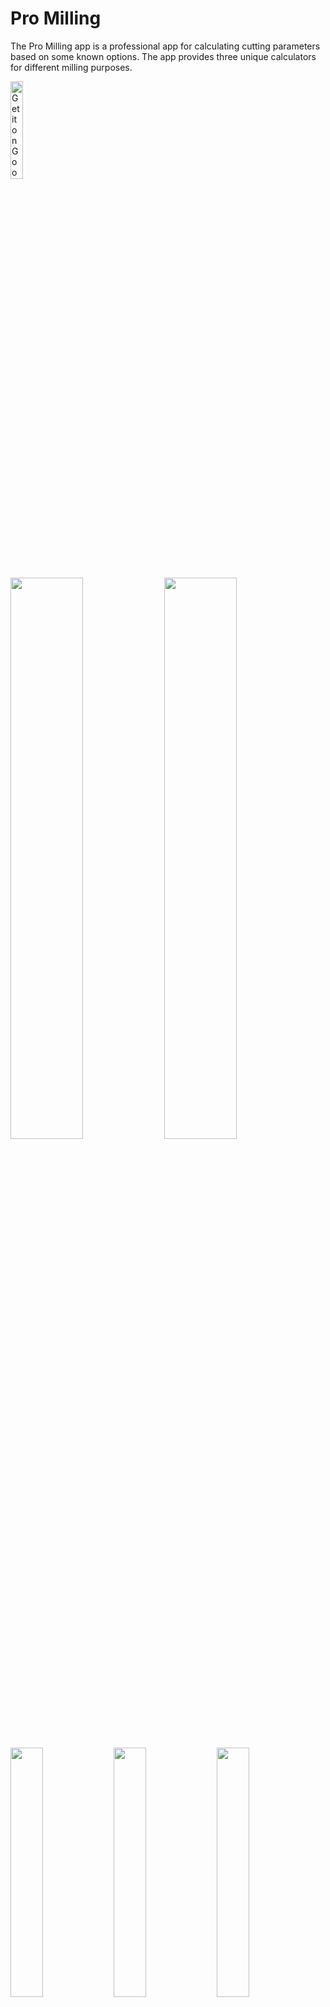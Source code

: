 # Pro Milling
The Pro Milling app is a professional app for calculating cutting parameters based on some known options.
The app provides three unique calculators for different milling purposes. 

<a href='https://play.google.com/store/apps/details?id=com.kou.promilling&pcampaignid=pcampaignidMKT-Other-global-all-co-prtnr-py-PartBadge-Mar2515-1'><img alt='Get it on Google Play' src='https://play.google.com/intl/en_us/badges/static/images/badges/en_badge_web_generic.png' width=20% height=20%/></a>

<img src="https://user-images.githubusercontent.com/95071214/197239082-c5d40748-535b-47cc-873f-300b52930dd0.png"  width=48% height=48%> <img src="https://user-images.githubusercontent.com/95071214/197239143-349b10f4-0646-4af3-9805-1218117e2525.png"  width=48% height=48%> <img src="https://user-images.githubusercontent.com/95071214/197239178-de9ea021-a423-4c75-84d2-09b605b67d0a.png"  width=32% height=32%> <img src="https://user-images.githubusercontent.com/95071214/197239197-757e9be3-c2e7-4562-8623-c80caf7ed753.png"  width=32% height=32%> <img src="https://user-images.githubusercontent.com/95071214/197239204-620c1082-6f4f-4f71-8cd5-a79edb7d31be.png"  width=32% height=32%>

## Features
- Spiral contact length calculator functionality which offers calculation of length of cutter's spiral inside material.
- Cutting width in corner calculator functionality which offers calculation of maximum width of cutting in corner inside material.
- Trochoid cutting width calculator functionality which offers calculation of maximum width of a step of trochoid milling approach.
- Parameters description screens.
- Calculation history.

## Tech Stack
- Kotlin
- MVVM
- Room
- Glide
- Timber
- Data Binding
- LiveData
- RecyclerView
- Navigation component

## Privacy Policy

Konstantin built the Pro Milling app as a Free app. This SERVICE is provided by Konstantin at no cost and is intended for use as is.

This page is used to inform visitors regarding my policies with the collection, use, and disclosure of Personal Information if anyone decided to use my Service.

If you choose to use my Service, then you agree to the collection and use of information in relation to this policy. The Personal Information that I collect is used for providing and improving the Service. I will not use or share your information with anyone except as described in this Privacy Policy.

The terms used in this Privacy Policy have the same meanings as in our Terms and Conditions, which are accessible at Pro Milling unless otherwise defined in this Privacy Policy.

**Information Collection and Use**

For a better experience, while using our Service, I may require you to provide us with certain personally identifiable information. The information that I request will be retained on your device and is not collected by me in any way.

The app does use third-party services that may collect information used to identify you.

Link to the privacy policy of third-party service providers used by the app

*   [Google Play Services](https://www.google.com/policies/privacy/)

**Log Data**

I want to inform you that whenever you use my Service, in a case of an error in the app I collect data and information (through third-party products) on your phone called Log Data. This Log Data may include information such as your device Internet Protocol (“IP”) address, device name, operating system version, the configuration of the app when utilizing my Service, the time and date of your use of the Service, and other statistics.

**Cookies**

Cookies are files with a small amount of data that are commonly used as anonymous unique identifiers. These are sent to your browser from the websites that you visit and are stored on your device's internal memory.

This Service does not use these “cookies” explicitly. However, the app may use third-party code and libraries that use “cookies” to collect information and improve their services. You have the option to either accept or refuse these cookies and know when a cookie is being sent to your device. If you choose to refuse our cookies, you may not be able to use some portions of this Service.

**Service Providers**

I may employ third-party companies and individuals due to the following reasons:

*   To facilitate our Service;
*   To provide the Service on our behalf;
*   To perform Service-related services; or
*   To assist us in analyzing how our Service is used.

I want to inform users of this Service that these third parties have access to their Personal Information. The reason is to perform the tasks assigned to them on our behalf. However, they are obligated not to disclose or use the information for any other purpose.

**Security**

I value your trust in providing us your Personal Information, thus we are striving to use commercially acceptable means of protecting it. But remember that no method of transmission over the internet, or method of electronic storage is 100% secure and reliable, and I cannot guarantee its absolute security.

**Links to Other Sites**

This Service may contain links to other sites. If you click on a third-party link, you will be directed to that site. Note that these external sites are not operated by me. Therefore, I strongly advise you to review the Privacy Policy of these websites. I have no control over and assume no responsibility for the content, privacy policies, or practices of any third-party sites or services.

**Children’s Privacy**

These Services do not address anyone under the age of 13. I do not knowingly collect personally identifiable information from children under 13 years of age. In the case I discover that a child under 13 has provided me with personal information, I immediately delete this from our servers. If you are a parent or guardian and you are aware that your child has provided us with personal information, please contact me so that I will be able to do the necessary actions.

**Changes to This Privacy Policy**

I may update our Privacy Policy from time to time. Thus, you are advised to review this page periodically for any changes. I will notify you of any changes by posting the new Privacy Policy on this page.

This policy is effective as of 2022-10-21

**Contact Us**

If you have any questions or suggestions about my Privacy Policy, do not hesitate to contact me at konstantin0780@gmail.com.

This privacy policy page was created at [privacypolicytemplate.net](https://privacypolicytemplate.net) and modified/generated by [App Privacy Policy Generator](https://app-privacy-policy-generator.nisrulz.com/)
